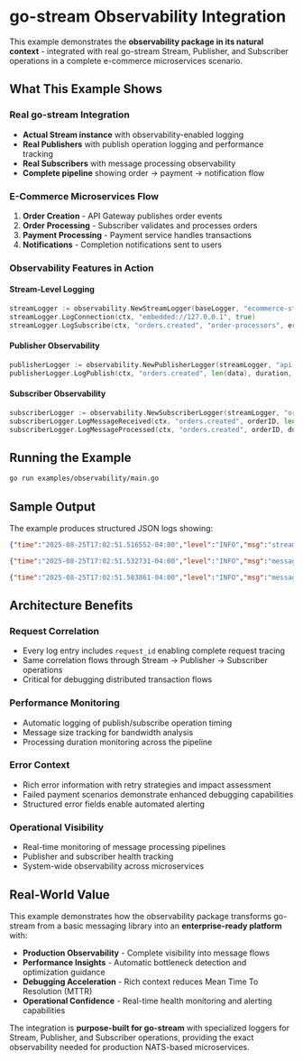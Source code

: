 # go-stream Observability Integration

This example demonstrates the **observability package in its natural context** - integrated with real go-stream Stream, Publisher, and Subscriber operations in a complete e-commerce microservices scenario.

## What This Example Shows

### Real go-stream Integration
- **Actual Stream instance** with observability-enabled logging
- **Real Publishers** with publish operation logging and performance tracking
- **Real Subscribers** with message processing observability
- **Complete pipeline** showing order → payment → notification flow

### E-Commerce Microservices Flow
1. **Order Creation** - API Gateway publishes order events
2. **Order Processing** - Subscriber validates and processes orders
3. **Payment Processing** - Payment service handles transactions
4. **Notifications** - Completion notifications sent to users

### Observability Features in Action

#### Stream-Level Logging
```go
streamLogger := observability.NewStreamLogger(baseLogger, "ecommerce-stream")
streamLogger.LogConnection(ctx, "embedded://127.0.0.1", true)
streamLogger.LogSubscribe(ctx, "orders.created", "order-processors", err)
```

#### Publisher Observability
```go
publisherLogger := observability.NewPublisherLogger(streamLogger, "api-gateway")
publisherLogger.LogPublish(ctx, "orders.created", len(data), duration, err)
```

#### Subscriber Observability
```go
subscriberLogger := observability.NewSubscriberLogger(streamLogger, "order-processor")
subscriberLogger.LogMessageReceived(ctx, "orders.created", orderID, len(msg.Data))
subscriberLogger.LogMessageProcessed(ctx, "orders.created", orderID, duration, err)
```

## Running the Example

```bash
go run examples/observability/main.go
```

## Sample Output

The example produces structured JSON logs showing:

```json
{"time":"2025-08-25T17:02:51.516552-04:00","level":"INFO","msg":"stream connected","stream_id":"ecommerce-stream","nats.connection":"embedded://127.0.0.1","connected":true,"operation":"stream-connect"}

{"time":"2025-08-25T17:02:51.532731-04:00","level":"INFO","msg":"message published successfully","stream_id":"ecommerce-stream","publisher_id":"api-gateway","request_id":"req-001","nats.subject":"orders.created","bytes_processed":156,"publish_duration":16051041,"operation":"publish"}

{"time":"2025-08-25T17:02:51.583861-04:00","level":"INFO","msg":"message received","stream_id":"ecommerce-stream","subscriber_id":"order-processor","request_id":"req-001","order_id":"order-001","nats.subject":"orders.created","nats.message_id":"order-001","bytes_processed":156,"operation":"message-received"}
```

## Architecture Benefits

### Request Correlation
- Every log entry includes `request_id` enabling complete request tracing
- Same correlation flows through Stream → Publisher → Subscriber operations
- Critical for debugging distributed transaction flows

### Performance Monitoring
- Automatic logging of publish/subscribe operation timing
- Message size tracking for bandwidth analysis
- Processing duration monitoring across the pipeline

### Error Context
- Rich error information with retry strategies and impact assessment
- Failed payment scenarios demonstrate enhanced debugging capabilities
- Structured error fields enable automated alerting

### Operational Visibility
- Real-time monitoring of message processing pipelines
- Publisher and subscriber health tracking
- System-wide observability across microservices

## Real-World Value

This example demonstrates how the observability package transforms go-stream from a basic messaging library into an **enterprise-ready platform** with:

- **Production Observability** - Complete visibility into message flows
- **Performance Insights** - Automatic bottleneck detection and optimization guidance
- **Debugging Acceleration** - Rich context reduces Mean Time To Resolution (MTTR)
- **Operational Confidence** - Real-time health monitoring and alerting capabilities

The integration is **purpose-built for go-stream** with specialized loggers for Stream, Publisher, and Subscriber operations, providing the exact observability needed for production NATS-based microservices.
